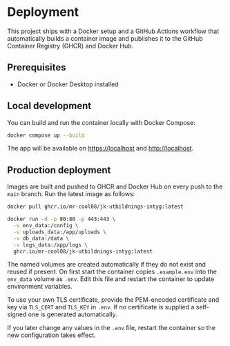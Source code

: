 # Deployment

This project ships with a Docker setup and a GitHub Actions workflow that automatically builds a container image and publishes it to the GitHub Container Registry (GHCR) and Docker Hub.

## Prerequisites

- Docker or Docker Desktop installed

## Local development

You can build and run the container locally with Docker Compose:

```bash
docker compose up --build
```

The app will be available on <https://localhost> and <http://localhost>.

## Production deployment

Images are built and pushed to GHCR and Docker Hub on every push to the `main` branch. Run the latest image as follows:

```bash
docker pull ghcr.io/mr-cool08/jk-utbildnings-intyg:latest

docker run -d -p 80:80 -p 443:443 \
  -v env_data:/config \
  -v uploads_data:/app/uploads \
  -v db_data:/data \
  -v logs_data:/app/logs \
  ghcr.io/mr-cool08/jk-utbildnings-intyg:latest
```

The named volumes are created automatically if they do not exist and reused if present. On first
start the container copies `.example.env` into the `env_data` volume as `.env`.
Edit this file and restart the container to update environment variables.

To use your own TLS certificate, provide the PEM-encoded certificate and key via
`TLS_CERT` and `TLS_KEY` in `.env`. If no certificate is supplied a self-signed
one is generated automatically.

If you later change any values in the `.env` file, restart the container so the new configuration takes effect.

